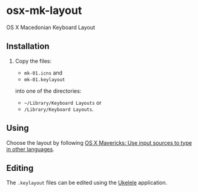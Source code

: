 osx-mk-layout
=============

OS X Macedonian Keyboard Layout

Installation
-------------

1. Copy the files:
      - `mk-01.icns` and 
      - `mk-01.keylayout` 

    into one of the directories:

    - `~/Library/Keyboard Layouts`
    or
    - `/Library/Keyboard Layouts`.



Using
-------

Choose the layout by following [OS X Mavericks: Use input sources to type in other languages](http://support.apple.com/kb/PH13835).


Editing
-------

The `.keylayout` files can be edited using the [Ukelele](http://www.macupdate.com/app/mac/14495/ukelele) application.

